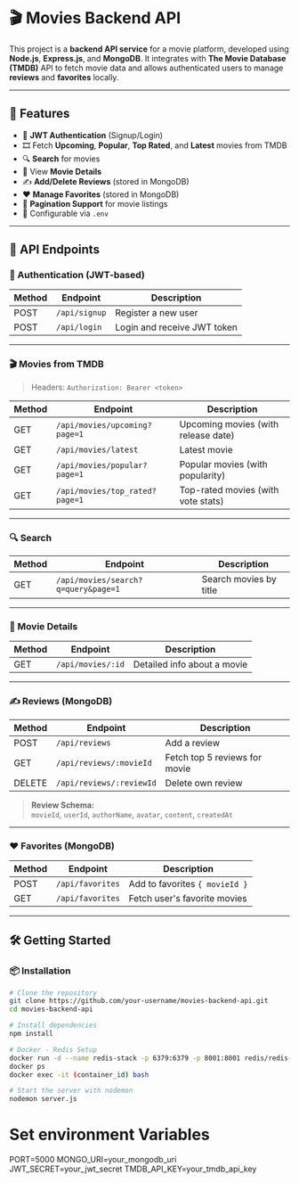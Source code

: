 # 🎬 Movies Backend API

This project is a **backend API service** for a movie platform, developed using **Node.js**, **Express.js**, and **MongoDB**. It integrates with **The Movie Database (TMDB)** API to fetch movie data and allows authenticated users to manage **reviews** and **favorites** locally.

---

## 🚀 Features

- 🔐 **JWT Authentication** (Signup/Login)
- 🎞️ Fetch **Upcoming**, **Popular**, **Top Rated**, and **Latest** movies from TMDB
- 🔍 **Search** for movies
- 📄 View **Movie Details**
- ✍️ **Add/Delete Reviews** (stored in MongoDB)
- ❤️ **Manage Favorites** (stored in MongoDB)
- 📃 **Pagination Support** for movie listings
- 🔧 Configurable via `.env`

---

## 🧪 API Endpoints

### 🔐 Authentication (JWT-based)

| Method | Endpoint         | Description                     |
|--------|------------------|---------------------------------|
| POST   | `/api/signup`    | Register a new user             |
| POST   | `/api/login`     | Login and receive JWT token     |

---

### 🎬 Movies from TMDB  
> Headers: `Authorization: Bearer <token>`

| Method | Endpoint                          | Description                          |
|--------|-----------------------------------|--------------------------------------|
| GET    | `/api/movies/upcoming?page=1`     | Upcoming movies (with release date)  |
| GET    | `/api/movies/latest`              | Latest movie                         |
| GET    | `/api/movies/popular?page=1`      | Popular movies (with popularity)     |
| GET    | `/api/movies/top_rated?page=1`    | Top-rated movies (with vote stats)   |

---

### 🔍 Search

| Method | Endpoint                            | Description                    |
|--------|-------------------------------------|--------------------------------|
| GET    | `/api/movies/search?q=query&page=1` | Search movies by title         |

---

### 🧾 Movie Details

| Method | Endpoint           | Description                   |
|--------|--------------------|-------------------------------|
| GET    | `/api/movies/:id`  | Detailed info about a movie   |

---

### ✍️ Reviews (MongoDB)

| Method | Endpoint                 | Description                  |
|--------|--------------------------|------------------------------|
| POST   | `/api/reviews`           | Add a review                 |
| GET    | `/api/reviews/:movieId`  | Fetch top 5 reviews for movie|
| DELETE | `/api/reviews/:reviewId` | Delete own review            |

> **Review Schema:**  
`movieId`, `userId`, `authorName`, `avatar`, `content`, `createdAt`

---

### ❤️ Favorites (MongoDB)

| Method | Endpoint         | Description                     |
|--------|------------------|---------------------------------|
| POST   | `/api/favorites` | Add to favorites `{ movieId }` |
| GET    | `/api/favorites` | Fetch user's favorite movies    |

---

## 🛠️ Getting Started

### 📦 Installation

```bash
# Clone the repository
git clone https://github.com/your-username/movies-backend-api.git
cd movies-backend-api

# Install dependencies
npm install

# Docker - Redis Setup
docker run -d --name redis-stack -p 6379:6379 -p 8001:8001 redis/redis-stack:latest
docker ps
docker exec -it (container_id) bash

# Start the server with nodemon
nodemon server.js
```

# Set environment Variables
PORT=5000
MONGO_URI=your_mongodb_uri
JWT_SECRET=your_jwt_secret
TMDB_API_KEY=your_tmdb_api_key

